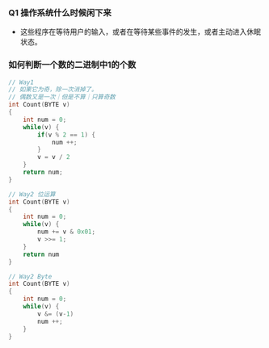 ### Q1 操作系统什么时候闲下来

+ 这些程序在等待用户的输入，或者在等待某些事件的发生，或者主动进入休眠状态。

### 如何判断一个数的二进制中1的个数

```c
// Way1
// 如果它为奇，除一次消掉了。
// 偶数又是一次｜但是不算｜只算奇数
int Count(BYTE v)
{
    int num = 0;
    while(v) {
        if(v % 2 == 1) {
            num ++;
        }
        v = v / 2
    }
    return num;
}
```

```c
// Way2 位运算
int Count(BYTE v)
{
    int num = 0;
    while(v) {
        num += v & 0x01;
        v >>= 1;
    }
    return num
}
```


```c
// Way2 Byte
int Count(BYTE v) 
{
    int num = 0;
    while(v) {
        v &= (v-1)
        num ++;
    }
}
```